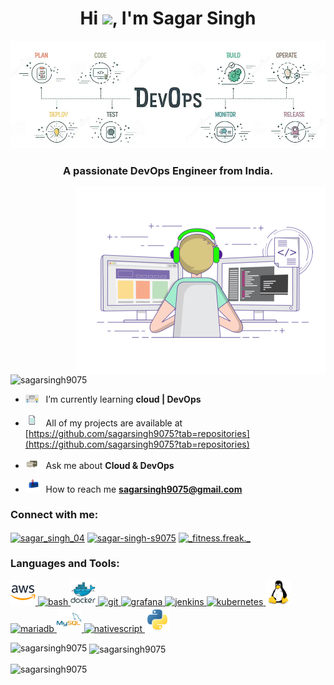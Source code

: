 <h1 align="center">Hi <img src="https://media.giphy.com/media/hvRJCLFzcasrR4ia7z/giphy.gif" width="25">, I'm Sagar Singh</h1>
<div align="center"> <img src="https://github.com/sagarsingh9075/sagarsingh9075/blob/main/devops-banner.png"> </div>
<h3 align="center">A passionate DevOps Engineer from India.</h3>
<img align="right" alt="Coding" width="400" src="https://raw.githubusercontent.com/devSouvik/devSouvik/master/gif3.gif">

<p align="left"> <img src="https://komarev.com/ghpvc/?username=sagarsingh9075&label=Profile%20views&color=0e75b6&style=flat" alt="sagarsingh9075" /> </p>

- <img src="https://github.com/sagarsingh9075/sagarsingh9075/blob/main/lightning.gif?raw=true" width="21" />&nbsp;&nbsp; I’m currently learning **cloud | DevOps**

- <img src="https://github.com/sagarsingh9075/sagarsingh9075/blob/main/doc.gif?raw=true" width="21" />&nbsp;&nbsp; All of my projects are available at [https://github.com/sagarsingh9075?tab=repositories](https://github.com/sagarsingh9075?tab=repositories)

- <img src="https://github.com/sagarsingh9075/sagarsingh9075/blob/main/message.gif?raw=true" width="21" />&nbsp;&nbsp; Ask me about **Cloud & DevOps**

- <img src="https://github.com/sagarsingh9075/sagarsingh9075/blob/main/letterbox.gif?raw=true" width="21" />&nbsp;&nbsp; How to reach me **sagarsingh9075@gmail.com**

<h3 align="left">Connect with me:</h3>
<p align="left">
<a href="https://twitter.com/sagar_singh_04" target="blank"><img align="center" src="https://raw.githubusercontent.com/rahuldkjain/github-profile-readme-generator/master/src/images/icons/Social/twitter.svg" alt="sagar_singh_04" height="30" width="40" /></a>
<a href="https://linkedin.com/in/sagar-singh-s9075" target="blank"><img align="center" src="https://raw.githubusercontent.com/rahuldkjain/github-profile-readme-generator/master/src/images/icons/Social/linked-in-alt.svg" alt="sagar-singh-s9075" height="30" width="40" /></a>
<a href="https://instagram.com/_fitness.freak._" target="blank"><img align="center" src="https://raw.githubusercontent.com/rahuldkjain/github-profile-readme-generator/master/src/images/icons/Social/instagram.svg" alt="_fitness.freak._" height="30" width="40" /></a>  
</p>

<h3 align="left">Languages and Tools:</h3>
<p align="left"> <a href="https://aws.amazon.com" target="_blank" rel="noreferrer"> <img src="https://raw.githubusercontent.com/devicons/devicon/master/icons/amazonwebservices/amazonwebservices-original-wordmark.svg" alt="aws" width="40" height="40"/> </a> <a href="https://www.gnu.org/software/bash/" target="_blank" rel="noreferrer"> <img src="https://www.vectorlogo.zone/logos/gnu_bash/gnu_bash-icon.svg" alt="bash" width="40" height="40"/> </a> <a href="https://www.docker.com/" target="_blank" rel="noreferrer"> <img src="https://raw.githubusercontent.com/devicons/devicon/master/icons/docker/docker-original-wordmark.svg" alt="docker" width="40" height="40"/> </a> <a href="https://git-scm.com/" target="_blank" rel="noreferrer"> <img src="https://www.vectorlogo.zone/logos/git-scm/git-scm-icon.svg" alt="git" width="40" height="40"/> </a> <a href="https://grafana.com" target="_blank" rel="noreferrer"> <img src="https://www.vectorlogo.zone/logos/grafana/grafana-icon.svg" alt="grafana" width="40" height="40"/> </a> <a href="https://www.jenkins.io" target="_blank" rel="noreferrer"> <img src="https://www.vectorlogo.zone/logos/jenkins/jenkins-icon.svg" alt="jenkins" width="40" height="40"/> </a> <a href="https://kubernetes.io" target="_blank" rel="noreferrer"> <img src="https://www.vectorlogo.zone/logos/kubernetes/kubernetes-icon.svg" alt="kubernetes" width="40" height="40"/> </a> <a href="https://www.linux.org/" target="_blank" rel="noreferrer"> <img src="https://raw.githubusercontent.com/devicons/devicon/master/icons/linux/linux-original.svg" alt="linux" width="40" height="40"/> </a> <a href="https://mariadb.org/" target="_blank" rel="noreferrer"> <img src="https://www.vectorlogo.zone/logos/mariadb/mariadb-icon.svg" alt="mariadb" width="40" height="40"/> </a> <a href="https://www.mysql.com/" target="_blank" rel="noreferrer"> <img src="https://raw.githubusercontent.com/devicons/devicon/master/icons/mysql/mysql-original-wordmark.svg" alt="mysql" width="40" height="40"/> </a> <a href="https://nativescript.org/" target="_blank" rel="noreferrer"> <img src="https://raw.githubusercontent.com/detain/svg-logos/780f25886640cef088af994181646db2f6b1a3f8/svg/nativescript.svg" alt="nativescript" width="40" height="40"/> </a> <a href="https://www.python.org" target="_blank" rel="noreferrer"> <img src="https://raw.githubusercontent.com/devicons/devicon/master/icons/python/python-original.svg" alt="python" width="40" height="40"/> </a> </p>

<p><img align="left" src="https://github-readme-stats.vercel.app/api/top-langs?username=sagarsingh9075&show_icons=true&locale=en&layout=compact" alt="sagarsingh9075" /></p>

<p>&nbsp;<img align="center" src="https://github-readme-stats.vercel.app/api?username=sagarsingh9075&show_icons=true&locale=en" alt="sagarsingh9075" /></p>

<p><img align="center" src="https://github-readme-streak-stats.herokuapp.com/?user=sagarsingh9075&" alt="sagarsingh9075" /></p>


